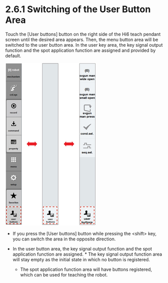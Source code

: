 # 2.6.1 Switching of the User Button Area

Touch the \[User buttons\] button on the right side of the Hi6 teach pendant screen until the desired area appears. Then, the menu button area will be switched to the user button area. In the user key area, the key signal output function and the spot application function are assigned and provided by default.

![](../../.gitbook/assets/image%20%28337%29.png)

* If you press the \[User buttons\] button while pressing the &lt;shift&gt; key, you can switch the area in the opposite direction.
* In the user button area, the key signal output function and the spot application function are assigned.
  * 
    The key signal output function area will stay empty as the initial state in which no button is registered.

  * 
    The spot application function area will have buttons registered, which can be used for teaching the robot.





